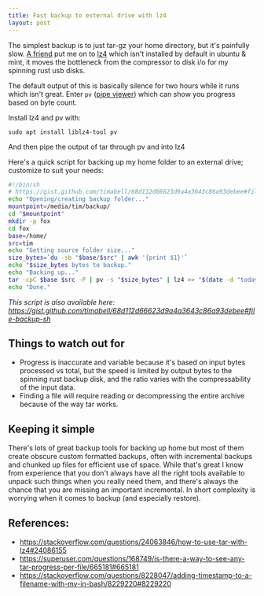 ```yaml
---
title: Fast backup to external drive with lz4
layout: post
---
```


The simplest backup is to just tar-gz your home directory, but it's painfully
slow. [A friend](http://blog.luxagen.com/2016/build-backups-an-unexpected-journey/) put me on to [lz4](https://lz4.github.io/lz4/) which isn't installed by default in ubuntu &
mint, it moves the bottleneck from the compressor to disk i/o for my spinning
rust usb disks.

The default output of this is basically silence for two hours while it runs
which isn't great. Enter `pv` ([pipe
viewer](https://www.howtogeek.com/428654/how-to-monitor-the-progress-of-linux-commands-with-pv-and-progress/))
which can show you progress based on byte count.

Install lz4 and pv with:

    sudo apt install liblz4-tool pv

And then pipe the output of tar through pv and into lz4

Here's a quick script for backing up my home folder to an external drive;
customize to suit your needs:

```bash
#!/bin/sh
# https://gist.github.com/timabell/68d112d66623d9a4a3643c86a93debee#file-backup-sh
echo "Opening/creating backup folder..."
mountpoint=/media/tim/backup/
cd "$mountpoint"
mkdir -p fox
cd fox
base=/home/
src=tim
echo "Getting source folder size..."
size_bytes=`du -sb "$base/$src" | awk '{print $1}'`
echo "$size_bytes bytes to backup."
echo "Backing up..."
tar -cpC $base $src -P | pv -s "$size_bytes" | lz4 >> "$(date -d "today" +"%Y%m%d-%H%M")-home.tar.lz4"
echo "Done."
```

*This script is also available here:
<https://gist.github.com/timabell/68d112d66623d9a4a3643c86a93debee#file-backup-sh>*

## Things to watch out for

* Progress is inaccurate and variable because it's based on input bytes
	processed vs total, but the speed is limited by output bytes to the spinning
	rust backup disk, and the ratio varies with the compressability of the input
	data.
* Finding a file will require reading or decompressing the entire archive
	because of the way tar works.

## Keeping it simple

There's lots of great backup tools for backing up home but most of them create
obscure custom formatted backups, often with incremental backups and chunked up
files for efficient use of space. While that's great I know from experience
that you don't always have all the right tools available to unpack such things
when you really need them, and there's always the chance that you are missing
an important incremental. In short complexity is worrying when it comes to
backup (and especially restore).

## References:

* <https://stackoverflow.com/questions/24063846/how-to-use-tar-with-lz4#24086155>
* <https://superuser.com/questions/168749/is-there-a-way-to-see-any-tar-progress-per-file/665181#665181>
* <https://stackoverflow.com/questions/8228047/adding-timestamp-to-a-filename-with-mv-in-bash/8229220#8229220>
